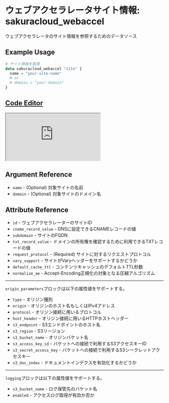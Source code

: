 # ウェブアクセラレータサイト情報: sakuracloud_webaccel

ウェブアクセラレータのサイト情報を参照するためのデータソース

## Example Usage

```tf
# サイト情報を取得
data sakuracloud_webaccel "site" {
  name = "your-site-name"
  # or
  # domain = "your-domain"
}
```

<div class="editor">

<h2><a href="https://zouen-alpha.usacloud.jp/#data/webaccel" target="_blank" rel="noopener noreferrer">Code Editor</a></h2>

<iframe src="https://zouen-alpha.usacloud.jp/#data/webaccel"></iframe>

</div>


## Argument Reference

* `name` - (Optional) 対象サイトの名前
* `domain` - (Optional) 対象サイトのドメイン名

## Attribute Reference

* `id` - ウェブアクセラレーターのサイトID
* `cname_record_value` - DNSに設定できるCNAMEレコードの値
* `subdomain` - サイトのFQDN
* `txt_record_value` - ドメインの所有権を確認するために利用できるTXTレコードの値
* `request_protocol` - (Required) サイトに対するリクエストプロトコル 
* `vary_support` - サイトがVaryヘッダーをサポートするかどうか
* `default_cache_ttl` - コンテンツキャッシュのデフォルトTTL秒数
* `normalize_ae` - Accept-Encoding正規化の対象となる圧縮アルゴリズム

---

`origin_parameters`ブロックは以下の属性値をサポートする。

* `type` - オリジン種別
* `origin` - オリジンのホスト名もしくはIPv4アドレス
* `protocol` - オリジン接続に用いるプロトコル
* `host_header` - オリジン接続に用いるHTTPホストヘッダー
* `s3_endpoint` - S3エンドポイントのホスト名
* `s3_region` - S3リージョン
* `s3_bucket_name` - オリジンバケット名
* `s3_access_key_id` - バケットへの接続で利用するS3アクセスキーID
* `s3_secret_access_key` - バケットへの接続で利用するS3シークレットアクセスキー
* `s3_doc_index` - ドキュメントインデクスを有効化するかどうか


---

`logging`ブロックは以下の属性値をサポートする。

* `s3_bucket_name` - ログ保管先のバケット名
* `enabled` - アクセスログ取得が有効か否か
